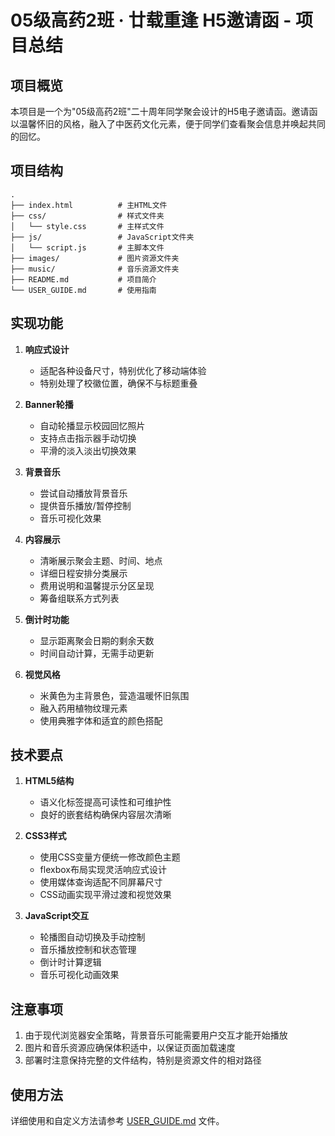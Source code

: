 # 05级高药2班 · 廿载重逢 H5邀请函 - 项目总结

## 项目概览

本项目是一个为"05级高药2班"二十周年同学聚会设计的H5电子邀请函。邀请函以温馨怀旧的风格，融入了中医药文化元素，便于同学们查看聚会信息并唤起共同的回忆。

## 项目结构

```
.
├── index.html          # 主HTML文件
├── css/                # 样式文件夹
│   └── style.css       # 主样式文件
├── js/                 # JavaScript文件夹
│   └── script.js       # 主脚本文件
├── images/             # 图片资源文件夹
├── music/              # 音乐资源文件夹
├── README.md           # 项目简介
└── USER_GUIDE.md       # 使用指南
```

## 实现功能

1. **响应式设计**
   - 适配各种设备尺寸，特别优化了移动端体验
   - 特别处理了校徽位置，确保不与标题重叠

2. **Banner轮播**
   - 自动轮播显示校园回忆照片
   - 支持点击指示器手动切换
   - 平滑的淡入淡出切换效果

3. **背景音乐**
   - 尝试自动播放背景音乐
   - 提供音乐播放/暂停控制
   - 音乐可视化效果

4. **内容展示**
   - 清晰展示聚会主题、时间、地点
   - 详细日程安排分类展示
   - 费用说明和温馨提示分区呈现
   - 筹备组联系方式列表

5. **倒计时功能**
   - 显示距离聚会日期的剩余天数
   - 时间自动计算，无需手动更新

6. **视觉风格**
   - 米黄色为主背景色，营造温暖怀旧氛围
   - 融入药用植物纹理元素
   - 使用典雅字体和适宜的颜色搭配

## 技术要点

1. **HTML5结构**
   - 语义化标签提高可读性和可维护性
   - 良好的嵌套结构确保内容层次清晰

2. **CSS3样式**
   - 使用CSS变量方便统一修改颜色主题
   - flexbox布局实现灵活响应式设计
   - 使用媒体查询适配不同屏幕尺寸
   - CSS动画实现平滑过渡和视觉效果

3. **JavaScript交互**
   - 轮播图自动切换及手动控制
   - 音乐播放控制和状态管理
   - 倒计时计算逻辑
   - 音乐可视化动画效果

## 注意事项

1. 由于现代浏览器安全策略，背景音乐可能需要用户交互才能开始播放
2. 图片和音乐资源应确保体积适中，以保证页面加载速度
3. 部署时注意保持完整的文件结构，特别是资源文件的相对路径

## 使用方法

详细使用和自定义方法请参考 [USER_GUIDE.md](USER_GUIDE.md) 文件。 
